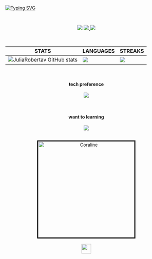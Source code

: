 <!--
<img width=100% src="https://capsule-render.vercel.app/api?type=waving&color=#4c007d_custom_gradient&height=120&section=header"/>
-->

[![Typing SVG](https://readme-typing-svg.herokuapp.com/?color=fff&size=35&center=true&vCenter=true&width=1000&lines=Hi+there!+My+name+is+Julia+Roberta;I'm+19+years+old;Just+a+beginner+looking+for+new+knowledge;Be+Welcome!+☆*:+..o(≧▽≦)o.｡+:*☆)](https://git.io/typing-svg)

<br>


<div align="center"> 

  <a href="https://www.instagram.com/juroberta.dev/" target="_blank"><img src="https://img.shields.io/badge/-Instagram-%23E4405F?style=for-the-badge&logo=instagram&logoColor=white" target="_blank"></a>
  <a href = "mailto: jurovgui@gmail.com"><img src="https://img.shields.io/badge/-Gmail-%23333?style=for-the-badge&logo=gmail&logoColor=white" target="_blank">   </a>
  <a href="https://www.linkedin.com/in/julia-guiraldeli-a11b9b203/" target="_blank"><img src="https://img.shields.io/badge/-LinkedIn-%230077B5?style=for-the-badge&logo=linkedin&logoColor=white" target="_blank"></a> 
</div> 

<br>

<!--
#### [Clique aqui para ver minhas estatísticas completas](https://profile-summary-for-github.com/user/juliaRobertav). 
-->


<div align="center" width=500px>
 
| STATS | LANGUAGES | STREAKS | 
| ------------ | ------------- |  ------------- | 
| ![JuliaRobertav GitHub stats](https://github-readme-stats.vercel.app/api?username=juliaRobertav&show_icons=true&theme=github_dark) | <img align="center" src="https://github-readme-stats.vercel.app/api/top-langs/?username=juliaRobertav&theme=github_dark" /> |  <img align="left" src="https://streak-stats.demolab.com?user=juliaRobertav&theme=transparent" /> | <img src="https://profile-summary-for-github.com/user/juliaRobertav" /> |

</div>

<br>

<div align="center">
  <h4>tech preference</h4>
</div>
<p align="center">
<a href="https://skillicons.dev">
<img src="https://skillicons.dev/icons?i=git,django,c,mysql,fastapi,java,py,sqlite,notion" />
</a>
</p>

<br>
 
<div align="center">
  <h4>want to learning</h4>
</div>
<p align="center">
<a href="https://skillicons.dev">
<img src="https://skillicons.dev/icons?i=nodejs,azure,redhat,docker,gitlab,linux,spring,kali,mongo,go" />
</a>
</p>

 <br>


<div  align="center"">
    <img src="https://media.giphy.com/media/UjB7puB4mk1thG24Yc/giphy.gif?cid=790b7611xxgp7j5u9cb9sk1brueov3vzq7rmv46onz7ww50n&ep=v1_gifs_search&rid=giphy.gif&ct=g" alt="Coraline" style="width: 300px; border: 3px solid black;" />
</div>

<br>


<div  align="center"">
  <a href="https://visitcount.itsvg.in">
    <img src="https://visitcount.itsvg.in/api?id=juliaRobertav&label=Profile%20Views&color=1&icon=8&pretty=true" height="30"/>
  </a>
</div>

<br>


<!--
<img width=100% src="https://capsule-render.vercel.app/api?type=waving&color=#4c007d_custom_gradient&height=120&section=footer"/>

  <a href="https://visitcount.itsvg.in">
    <img src="https://visitcount.itsvg.in/api?id=juliaRobertav&label=Profile%20Views&color=11&icon=9&pretty=true" height="30" />
  </a>

   <a href="https://visitcount.itsvg.in">
    <img src="https://visitcount.itsvg.in/api?id=juliaRobertav&label=Profile%20Views&color=6&icon=8&pretty=true" height="30"/>
  </a>
  
-->

